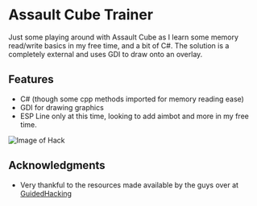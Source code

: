 # Assault Cube Trainer

Just some playing around with Assault Cube as I learn some memory read/write basics in my free time, and a bit of C#. The solution is a completely external and uses GDI to draw onto an overlay.

## Features

* C# (though some cpp methods imported for memory reading ease)
* GDI for drawing graphics
* ESP Line only at this time, looking to add aimbot and more in my free time.

![Image of Hack](https://i.imgur.com/1eY42LN.png)


## Acknowledgments

* Very thankful to the resources made available by the guys over at [GuidedHacking](https://guidedhacking.com)
